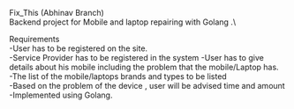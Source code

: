 Fix_This (Abhinav Branch)\
Backend project for Mobile and laptop repairing with Golang .\

Requirements\
-User has to be registered on the site.\
-Service Provider has to be registered in the system
-User has to give details about his mobile including the problem that the mobile/Laptop has.\
-The list of the mobile/laptops brands and types to be listed\
-Based on the problem of the device , user will be advised time and amount\
-Implemented using Golang.